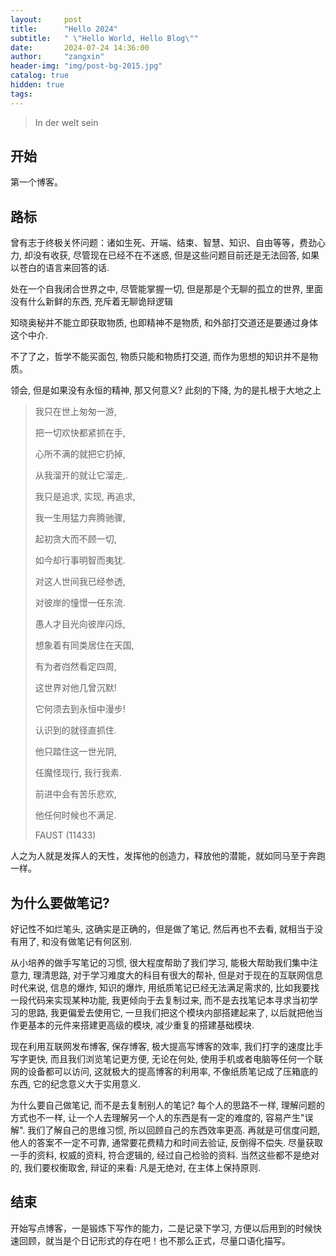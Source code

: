 ```yaml
---
layout:     post
title:      "Hello 2024"
subtitle:   " \"Hello World, Hello Blog\""
date:       2024-07-24 14:36:00
author:     "zangxin"
header-img: "img/post-bg-2015.jpg"
catalog: true
hidden: true
tags:
---
```


> In der welt sein

## 开始

第一个博客。

## 路标

曾有志于终极关怀问题：诸如生死、开端、结束、智慧、知识、自由等等，费劲心力, 却没有收获, 尽管现在已经不在不迷惑, 但是这些问题目前还是无法回答, 如果以苍白的语言来回答的话.

处在一个自我闭合世界之中, 尽管能掌握一切, 但是那是个无聊的孤立的世界, 里面没有什么新鲜的东西, 充斥着无聊诡辩逻辑

知晓奥秘并不能立即获取物质, 也即精神不是物质, 和外部打交道还是要通过身体这个中介.

不了了之，哲学不能买面包, 物质只能和物质打交道, 而作为思想的知识并不是物质。

领会, 但是如果没有永恒的精神, 那又何意义? 此刻的下降, 为的是扎根于大地之上

> 我只在世上匆匆一游,
>
> 把一切欢快都紧抓在手,
>
> 心所不满的就把它扔掉,
>
> 从我溜开的就让它溜走,.
>
> 我只是追求, 实现, 再追求,
>
> 我一生用猛力奔腾驰骤,
>
> 起初贪大而不顾一切,
>
> 如今却行事明智而夷犹.
>
> 对这人世间我已经参透,
>
> 对彼岸的憧憬一任东流.
>
> 愚人才目光向彼岸闪烁,
>
> 想象着有同类居住在天国,
>
> 有为者岿然看定四周,
>
> 这世界对他几曾沉默!
>
> 它何须去到永恒中漫步!
>
> 认识到的就径直抓住.
>
> 他只踏住这一世光阴,
>
> 任魔怪现行, 我行我素.
>
> 前进中会有苦乐悲欢,
>
> 他任何时候也不满足.
>
> FAUST (11433)

人之为人就是发挥人的天性，发挥他的创造力，释放他的潜能，就如同马至于奔跑一样。

## 为什么要做笔记?

好记性不如烂笔头, 这确实是正确的，但是做了笔记, 然后再也不去看, 就相当于没有用了, 和没有做笔记有何区别.

从小培养的做手写笔记的习惯, 很大程度帮助了我们学习, 能极大帮助我们集中注意力, 理清思路, 对于学习难度大的科目有很大的帮补, 但是对于现在的互联网信息时代来说, 信息的爆炸, 知识的爆炸, 用纸质笔记已经无法满足需求的, 比如我要找一段代码来实现某种功能, 我更倾向于去复制过来, 而不是去找笔记本寻求当初学习的思路, 我更偏爱去使用它, 一旦我们把这个模块内部搭建起来了, 以后就把他当作更基本的元件来搭建更高级的模块, 减少重复的搭建基础模块. 

现在利用互联网发布博客, 保存博客, 极大提高写博客的效率, 我们打字的速度比手写字更快, 而且我们浏览笔记更方便, 无论在何处, 使用手机或者电脑等任何一个联网的设备都可以访问, 这就极大的提高博客的利用率, 不像纸质笔记成了压箱底的东西, 它的纪念意义大于实用意义.

为什么要自己做笔记, 而不是去复制别人的笔记? 每个人的思路不一样, 理解问题的方式也不一样, 让一个人去理解另一个人的东西是有一定的难度的, 容易产生"误解". 我们了解自己的思维习惯, 所以回顾自己的东西效率更高. 再就是可信度问题, 他人的答案不一定不可靠, 通常要花费精力和时间去验证, 反倒得不偿失. 尽量获取一手的资料, 权威的资料, 符合逻辑的, 经过自己检验的资料. 当然这些都不是绝对的, 我们要权衡取舍, 辩证的来看: 凡是无绝对, 在主体上保持原则.

## 结束

开始写点博客，一是锻炼下写作的能力，二是记录下学习, 方便以后用到的时候快速回顾，就当是个日记形式的存在吧！也不那么正式，尽量口语化描写。